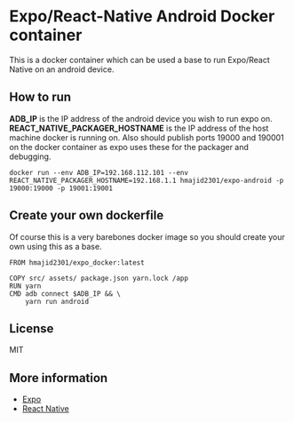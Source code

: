 # Expo/React-Native Android Docker container

This is a docker container which can be used a base to run Expo/React Native on an android device.

## How to run

**ADB_IP** is the IP address of the android device you wish to run expo on. **REACT_NATIVE_PACKAGER_HOSTNAME** is the IP address of the host machine docker is running on.
Also should publish ports 19000 and 190001 on the docker container as expo uses these for the packager and debugging.

`docker run --env ADB_IP=192.168.112.101 --env REACT_NATIVE_PACKAGER_HOSTNAME=192.168.1.1 hmajid2301/expo-android -p 19000:19000 -p 19001:19001`

## Create your own dockerfile

Of course this is a very barebones docker image so you should create your own using this as a base.

```docker
FROM hmajid2301/expo_docker:latest

COPY src/ assets/ package.json yarn.lock /app
RUN yarn
CMD adb connect $ADB_IP && \
    yarn run android
```

## License

MIT

## More information

* [Expo](https://expo.io)
* [React Native](http://www.reactnative.com/)
